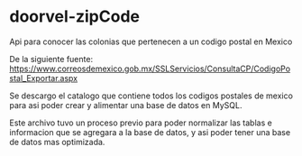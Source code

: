 # doorvel-zipCode
Api para conocer las colonias que pertenecen a un codigo postal en Mexico

De la siguiente fuente: 
https://www.correosdemexico.gob.mx/SSLServicios/ConsultaCP/CodigoPostal_Exportar.aspx

Se descargo el catalogo que contiene todos los codigos postales de mexico para asi poder crear y alimentar una base de datos en MySQL.

Este archivo tuvo un proceso previo para poder normalizar las tablas e informacion que se agregara a la base de datos, y asi poder tener 
una base de datos mas optimizada.
 
